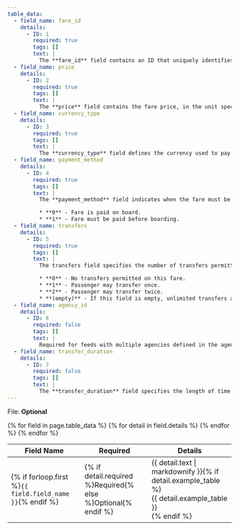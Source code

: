 ```yaml
---
table_data:
  - field_name: fare_id
    details:
      - ID: 1
        required: true
        tags: []
        text: |
          The **fare_id** field contains an ID that uniquely identifies a fare class. The **fare_id** is dataset unique.
  - field_name: price
    details:
      - ID: 2
        required: true
        tags: []
        text: |
          The **price** field contains the fare price, in the unit specified by **currency_type**.
  - field_name: currency_type
    details:
      - ID: 3
        required: true
        tags: []
        text: |
          The **currency_type** field defines the currency used to pay the fare. Please use the ISO 4217 alphabetical currency codes which can be found [here](http://en.wikipedia.org/wiki/ISO_4217).
  - field_name: payment_method
    details:
      - ID: 4
        required: true
        tags: []
        text: |
          The **payment_method** field indicates when the fare must be paid. Valid values for this field are:

          * **0** - Fare is paid on board.
          * **1** - Fare must be paid before boarding.
  - field_name: transfers
    details:
      - ID: 5
        required: true
        tags: []
        text: |
          The transfers field specifies the number of transfers permitted on this fare. Valid values for this field are:

          * **0** - No transfers permitted on this fare.
          * **1** - Passenger may transfer once.
          * **2** - Passenger may transfer twice.
          * **(empty)** - If this field is empty, unlimited transfers are permit.
  - field_name: agency_id
    details:
      - ID: 6
        required: false
        tags: []
        text: |
          Required for feeds with multiple agencies defined in the agency.txt file. Each fare attribute must specify an agency_id value to indicate which agency the fare applies to.
  - field_name: transfer_duration
    details:
      - ID: 7
        required: false
        tags: []
        text: |
          The **transfer_duration** field specifies the length of time in seconds before a transfer expires.  When used with a **transfers** value of 0, the **transfer_duration** field indicates how long a ticket is valid for a fare where no transfers are allowed. Unless you intend to use this field to indicate ticket validity, **transfer_duration** should be omitted or empty when **transfers** is set to 0.
---
```

File: **Optional**

<div class="table-wrapper">
  <table class="recommendation">
    <thead>
      <tr>
        <th>Field Name</th>
        <th>Required</th>
        <th>Details</th>
      </tr>
    </thead>
    <tbody>
    {% for field in page.table_data %}
      {% for detail in field.details %}
      <tr id="{{ page.slug }}_{{ detail.ID }}" class="anchor-row{% if forloop.first %} field-row{% endif %}{% for tag in detail.tags %} {{ tag }}{% endfor %}">
        <td>{% if forloop.first %}<code>{{ field.field_name }}</code>{% endif %}</td>
        <td>{% if detail.required %}Required{% else %}Optional{% endif %}</td>
        <td>{{ detail.text | markdownify }}{% if detail.example_table %}<div class="table-wrapper">{{ detail.example_table }}</div>{% endif %}</td>
      </tr>
      {% endfor %}
    {% endfor %}
    </tbody>
  </table>
</div>